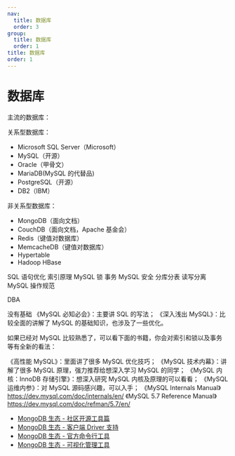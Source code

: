 ```yaml
---
nav:
  title: 数据库
  order: 3
group:
  title: 数据库
  order: 1
title: 数据库
order: 1
---
```


# 数据库

主流的数据库：

关系型数据库：

- Microsoft SQL Server（Microsoft）
- MySQL（开源）
- Oracle（甲骨文）
- MariaDB(MySQL 的代替品)
- PostgreSQL（开源）
- DB2（IBM）

非关系型数据库：

- MongoDB（面向文档）
- CouchDB（面向文档，Apache 基金会）
- Redis（键值对数据库）
- MemcacheDB（键值对数据库）
- Hypertable
- Hadoop HBase

SQL 语句优化
索引原理
MySQL 锁
事务
MySQL 安全
分库分表
读写分离
MySQL 操作规范

DBA

没有基础
《MySQL 必知必会》：主要讲 SQL 的写法；
《深入浅出 MySQL》：比较全面的讲解了 MySQL 的基础知识，也涉及了一些优化。

如果已经对 MySQL 比较熟悉了，可以看下面的书籍，你会对索引和锁以及事务等有全新的看法：

《高性能 MySQL》：里面讲了很多 MySQL 优化技巧；
《MySQL 技术内幕》：讲解了很多 MySQL 原理，强力推荐给想深入学习 MySQL 的同学；
《MySQL 内核：InnoDB 存储引擎》：想深入研究 MySQL 内核及原理的可以看看；
《MySQL 运维内参》：对 MySQL 源码感兴趣，可以入手；
《MySQL Internals Manual》https://dev.mysql.com/doc/internals/en/
《MySQL 5.7 Reference Manual》https://dev.mysql.com/doc/refman/5.7/en/

- [MongoDB 生态 - 社区开源工具篇](https://yq.aliyun.com/articles/69195)
- [MongoDB 生态 - 客户端 Driver 支持](https://yq.aliyun.com/articles/65109)
- [MongoDB 生态 - 官方命令行工具](https://yq.aliyun.com/articles/65105)
- [MongoDB 生态 - 可视化管理工具](https://yq.aliyun.com/articles/65161?spm=5176.8091938.0.0.oAHbxp)
